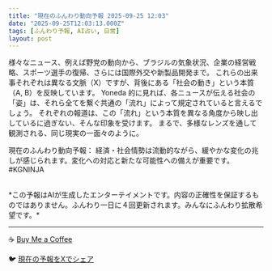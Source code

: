 ```yaml
---
title: "現在のふんわり動向予報 2025-09-25 12:03"
date: "2025-09-25T12:03:13.000Z"
tags: [ふんわり予報, AI占い, 日常]
layout: post
---
```


様々なニュース、例えば野党の動向から、ブラジルの気象状況、企業の経営戦略、スポーツ選手の復帰、さらには国際外交や新製品開発まで。  これらの出来事それぞれは異なる文脈（X）ですが、背後にある「社会の動き」という本質（A, B）を反映しています。  Yoneda 的に見れば、各ニュースが伝える社会の「姿」は、それら全てを繋ぐ共通の「流れ」によって規定されていると言えるでしょう。  それぞれの報道は、この「流れ」という本質を異なる角度から映し出しているに過ぎない、そんな印象を受けます。  まるで、多様なレンズを通して観測される、同じ現実の一面々のように。


現在のふんわり動向予報：
経済・社会情勢は流動的ながら、緩やかな変化の兆しが感じられます。変化への対応と新たな可能性への備えが重要です。 #KGNINJA

<br>
*この予報はAIが生成したエンターテイメントです。内容の正確性を保証するものではありません。ふんわり一日に４回更新されます。みんなにふんわり拡散希望です。*

---
☕️ [Buy Me a Coffee](https://www.buymeacoffee.com/kgninja)

🐦 [現在の予報をXでシェア](https://twitter.com/intent/tweet?text=%E7%8F%BE%E5%9C%A8%E3%81%AE%E3%81%B5%E3%82%93%E3%82%8F%E3%82%8A%E4%BA%88%E5%A0%B1%3A%20%E3%80%8C%E6%A7%98%E3%80%85%E3%81%AA%E3%83%8B%E3%83%A5%E3%83%BC%E3%82%B9%E3%80%81%E4%BE%8B%E3%81%88%E3%81%B0%E9%87%8E%E5%85%9A%E3%81%AE%E5%8B%95%E5%90%91%E3%81%8B%E3%82%89%E3%80%81%E3%83%96%E3%83%A9%E3%82%B8%E3%83%AB%E3%81%AE%E6%B0%97%E8%B1%A1%E7%8A%B6%E6%B3%81%E3%80%81%E4%BC%81%E6%A5%AD%E3%81%AE%E7%B5%8C%E5%96%B6%E6%88%A6%E7%95%A5%E3%80%81%E3%82%B9%E3%83%9D%E3%83%BC%E3%83%84%E9%81%B8%E6%89%8B%E3%81%AE%E5%BE%A9%E5%B8%B0%E3%80%81%E3%81%95%E3%82%89%E3%81%AB%E3%81%AF%E5%9B%BD%E9%9A%9B%E5%A4%96%E4%BA%A4%E3%82%84%E6%96%B0%E8%A3%BD%E5%93%81%E9%96%8B%E7%99%BA%E3%81%BE%E3%81%A7%E3%80%82%E3%80%8D%23KGNINJA%20%E7%B6%9A%E3%81%8D%E3%81%AF%E3%83%96%E3%83%AD%E3%82%B0%E3%81%A7%EF%BC%81%F0%9F%91%87&url=https%3A%2F%2Fkg-ninja.github.io%2FFunwariyoso%2F)
